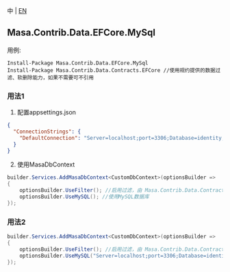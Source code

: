 中 | [EN](README.md)

## Masa.Contrib.Data.EFCore.MySql

用例:

``` powershelll
Install-Package Masa.Contrib.Data.EFCore.MySql
Install-Package Masa.Contrib.Data.Contracts.EFCore //使用规约提供的数据过滤、软删除能力，如果不需要可不引用
```

### 用法1

1. 配置appsettings.json

``` appsettings.json
{
  "ConnectionStrings": {
    "DefaultConnection": "Server=localhost;port=3306;Database=identity;Uid=myUsername;Pwd=P@ssw0rd;"
  }
}
```

2. 使用MasaDbContext

``` C#
builder.Services.AddMasaDbContext<CustomDbContext>(optionsBuilder =>
{
    optionsBuilder.UseFilter(); //启用过滤，由 Masa.Contrib.Data.Contracts.EFCore 提供
    optionsBuilder.UseMySQL(); //使用MySQL数据库
});
```

### 用法2

``` C#
builder.Services.AddMasaDbContext<CustomDbContext>(optionsBuilder =>
{
    optionsBuilder.UseFilter(); //启用过滤，由 Masa.Contrib.Data.Contracts.EFCore 提供
    optionsBuilder.UseMySQL("Server=localhost;port=3306;Database=identity;Uid=myUsername;Pwd=P@ssw0rd;"); //使用MySQL数据库
});
```